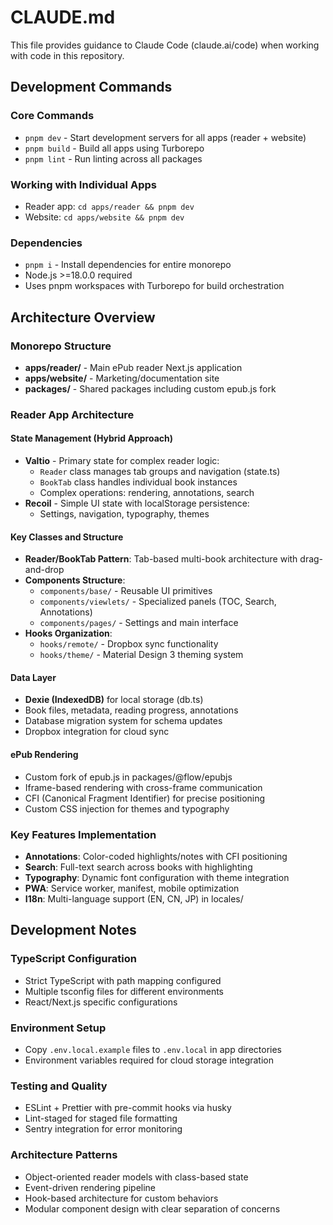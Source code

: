# CLAUDE.md

This file provides guidance to Claude Code (claude.ai/code) when working with code in this repository.

## Development Commands

### Core Commands
- `pnpm dev` - Start development servers for all apps (reader + website)
- `pnpm build` - Build all apps using Turborepo
- `pnpm lint` - Run linting across all packages

### Working with Individual Apps
- Reader app: `cd apps/reader && pnpm dev`
- Website: `cd apps/website && pnpm dev`

### Dependencies
- `pnpm i` - Install dependencies for entire monorepo
- Node.js >=18.0.0 required
- Uses pnpm workspaces with Turborepo for build orchestration

## Architecture Overview

### Monorepo Structure
- **apps/reader/** - Main ePub reader Next.js application
- **apps/website/** - Marketing/documentation site
- **packages/** - Shared packages including custom epub.js fork

### Reader App Architecture

#### State Management (Hybrid Approach)
- **Valtio** - Primary state for complex reader logic:
  - `Reader` class manages tab groups and navigation (state.ts)
  - `BookTab` class handles individual book instances
  - Complex operations: rendering, annotations, search
- **Recoil** - Simple UI state with localStorage persistence:
  - Settings, navigation, typography, themes

#### Key Classes and Structure
- **Reader/BookTab Pattern**: Tab-based multi-book architecture with drag-and-drop
- **Components Structure**:
  - `components/base/` - Reusable UI primitives
  - `components/viewlets/` - Specialized panels (TOC, Search, Annotations)
  - `components/pages/` - Settings and main interface
- **Hooks Organization**:
  - `hooks/remote/` - Dropbox sync functionality
  - `hooks/theme/` - Material Design 3 theming system

#### Data Layer
- **Dexie (IndexedDB)** for local storage (db.ts)
- Book files, metadata, reading progress, annotations
- Database migration system for schema updates
- Dropbox integration for cloud sync

#### ePub Rendering
- Custom fork of epub.js in packages/@flow/epubjs
- Iframe-based rendering with cross-frame communication  
- CFI (Canonical Fragment Identifier) for precise positioning
- Custom CSS injection for themes and typography

### Key Features Implementation
- **Annotations**: Color-coded highlights/notes with CFI positioning
- **Search**: Full-text search across books with highlighting
- **Typography**: Dynamic font configuration with theme integration
- **PWA**: Service worker, manifest, mobile optimization
- **I18n**: Multi-language support (EN, CN, JP) in locales/

## Development Notes

### TypeScript Configuration
- Strict TypeScript with path mapping configured
- Multiple tsconfig files for different environments
- React/Next.js specific configurations

### Environment Setup
- Copy `.env.local.example` files to `.env.local` in app directories
- Environment variables required for cloud storage integration

### Testing and Quality
- ESLint + Prettier with pre-commit hooks via husky
- Lint-staged for staged file formatting
- Sentry integration for error monitoring

### Architecture Patterns
- Object-oriented reader models with class-based state
- Event-driven rendering pipeline
- Hook-based architecture for custom behaviors
- Modular component design with clear separation of concerns